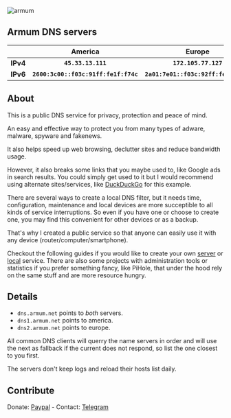![armum](https://armum.net/img/armum-small.png "Armum")
## Armum DNS servers

||__America__|__Europe__|
|-|:-----------:|:----------:|
|__IPv4__|__`45.33.13.111`__|__`172.105.77.127`__|
|__IPv6__|__`2600:3c00::f03c:91ff:fe1f:f74c`__|__`2a01:7e01::f03c:92ff:fe42:70c5`__|

## About
This is a public DNS service for privacy, protection and peace of mind.

An easy and effective way to protect you from many types of adware, malware, spyware and fakenews.

It also helps speed up web browsing, declutter sites and reduce bandwidth usage.

However, it also breaks some links that you maybe used to, like Google ads in search results. You could simply get used to it but I would recommend using alternate sites/services, like [DuckDuckGo](https://duckduckgo.com/) for this example.

There are several ways to create a local DNS filter, but it needs time, configuration, maintenance and local devices are more succeptible to all kinds of service interruptions. So even if you have one or choose to create one, you may find this convenient for other devices or as a backup.

That's why I created a public service so that anyone can easily use it with any device (router/computer/smartphone).

Checkout the following guides if you would like to create your own [server](https://github.com/armum/dns/blob/master/server.md) or [local](https://github.com/armum/dns/blob/master/local.md) service. There are also some projects with administration tools or statistics if you prefer something fancy, like PiHole, that under the hood rely on the same stuff and are more resource hungry.

## Details

- `dns.armum.net` points to _both_ servers.
- `dns1.armum.net` points to america.
- `dns2.armum.net` points to europe.

All common DNS clients will querry the name servers in order and will use the next as fallback if the current does not respond, so list the one closest to you first.

The servers don't keep logs and reload their hosts list daily.


## Contribute

Donate: [Paypal](https://www.paypal.com/paypalme/mencargo/USD) - Contact: [Telegram](https://t.me/mencargo)
